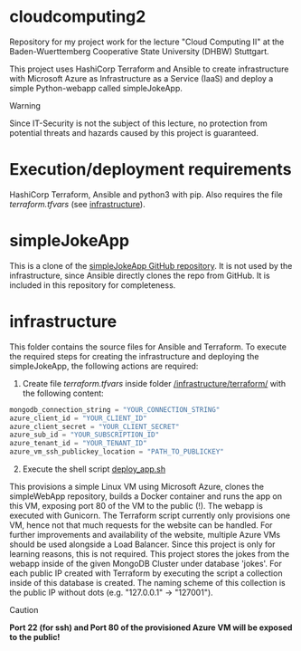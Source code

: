 # cloudcomputing2
Repository for my project work for the lecture "Cloud Computing II" at the Baden-Wuerttemberg Cooperative State University (DHBW) Stuttgart.

This project uses HashiCorp Terraform and Ansible to create infrastructure with Microsoft Azure as Infrastructure as a Service (IaaS) and deploy a simple Python-webapp called simpleJokeApp.
> [!WARNING]
> Since IT-Security is not the subject of this lecture, no protection from potential threats and hazards caused by this project is guaranteed.

# Execution/deployment requirements
HashiCorp Terraform, Ansible and python3 with pip. Also requires the file _terraform.tfvars_ (see [infrastructure](#infrastructure)).

# simpleJokeApp
This is a clone of the [simpleJokeApp GitHub repository](https://github.com/kevilue/simpleJokeApp). It is not used by the infrastructure, since Ansible directly clones the repo from GitHub. It is included in this repository for completeness.

# infrastructure
This folder contains the source files for Ansible and Terraform. To execute the required steps for creating the infrastructure and deploying the simpleJokeApp, the following actions are required:

1. Create file _terraform.tfvars_ inside folder [/infrastructure/terraform/](/infrastructure/terraform/) with the following content:
```terraform
mongodb_connection_string = "YOUR_CONNECTION_STRING"
azure_client_id = "YOUR_CLIENT_ID"
azure_client_secret = "YOUR_CLIENT_SECRET"
azure_sub_id = "YOUR_SUBSCRIPTION_ID"
azure_tenant_id = "YOUR_TENANT_ID"
azure_vm_ssh_publickey_location = "PATH_TO_PUBLICKEY"
```

2. Execute the shell script [deploy_app.sh](/infrastructure/deploy_app.sh)

This provisions a simple Linux VM using Microsoft Azure, clones the simpleWebApp repository, builds a Docker container and runs the app on this VM, exposing port 80 of the VM to the public (!). The webapp is executed with Gunicorn. The Terraform script currently only provisions one VM, hence not that much requests for the website can be handled. For further improvements and availability of the website, multiple Azure VMs should be used alongside a Load Balancer. Since this project is only for learning reasons, this is not required. This project stores the jokes from the webapp inside of the given MongoDB Cluster under database 'jokes'. For each public IP created with Terraform by executing the script a collection inside of this database is created. The naming scheme of this collection is the public IP without dots (e.g. "127.0.0.1" -> "127001").
> [!CAUTION]
> **Port 22 (for ssh) and Port 80 of the provisioned Azure VM will be exposed to the public!**